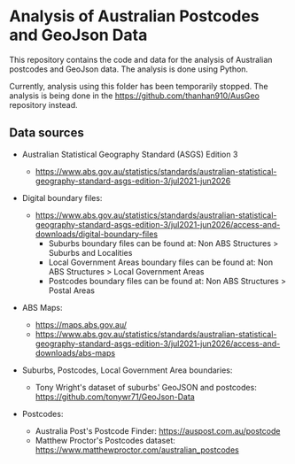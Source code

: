 # Analysis of Australian Postcodes and GeoJson Data

This repository contains the code and data for the analysis of Australian postcodes and GeoJson data. The analysis is done using Python.

Currently, analysis using this folder has been temporarily stopped. The analysis is being done in the https://github.com/thanhan910/AusGeo repository instead.

## Data sources

- Australian Statistical Geography Standard (ASGS) Edition 3
    - https://www.abs.gov.au/statistics/standards/australian-statistical-geography-standard-asgs-edition-3/jul2021-jun2026

- Digital boundary files:
    - https://www.abs.gov.au/statistics/standards/australian-statistical-geography-standard-asgs-edition-3/jul2021-jun2026/access-and-downloads/digital-boundary-files
        - Suburbs boundary files can be found at: Non ABS Structures > Suburbs and Localities
        - Local Government Areas boundary files can be found at: Non ABS Structures > Local Government Areas
        - Postcodes boundary files can be found at: Non ABS Structures > Postal Areas

- ABS Maps:
    - https://maps.abs.gov.au/
    - https://www.abs.gov.au/statistics/standards/australian-statistical-geography-standard-asgs-edition-3/jul2021-jun2026/access-and-downloads/abs-maps

- Suburbs, Postcodes, Local Government Area boundaries:
    - Tony Wright's dataset of suburbs' GeoJSON and postcodes: https://github.com/tonywr71/GeoJson-Data

- Postcodes: 
    - Australia Post's Postcode Finder: https://auspost.com.au/postcode
    - Matthew Proctor's Postcodes dataset: https://www.matthewproctor.com/australian_postcodes